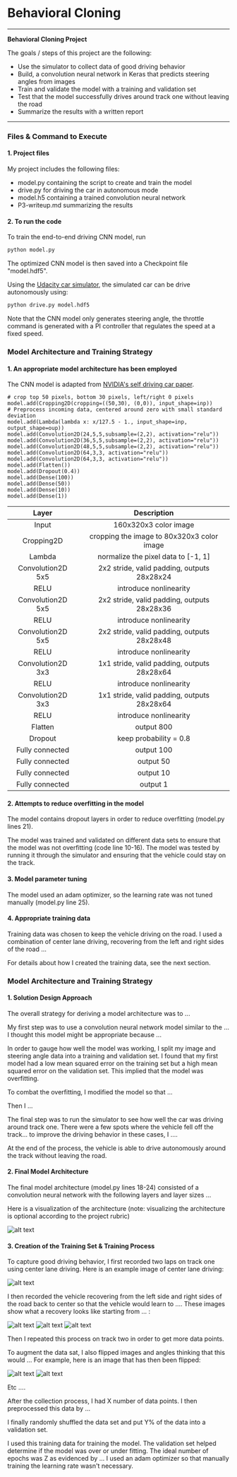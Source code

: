 # **Behavioral Cloning** 

---

**Behavioral Cloning Project**

The goals / steps of this project are the following:
* Use the simulator to collect data of good driving behavior
* Build, a convolution neural network in Keras that predicts steering angles from images
* Train and validate the model with a training and validation set
* Test that the model successfully drives around track one without leaving the road
* Summarize the results with a written report


[//]: # (Image References)

[image1]: ./examples/placeholder.png "Model Visualization"
[image2]: ./examples/placeholder.png "Grayscaling"
[image3]: ./examples/placeholder_small.png "Recovery Image"
[image4]: ./examples/placeholder_small.png "Recovery Image"
[image5]: ./examples/placeholder_small.png "Recovery Image"
[image6]: ./examples/placeholder_small.png "Normal Image"
[image7]: ./examples/placeholder_small.png "Flipped Image"


---
### Files & Command to Execute

#### 1. Project files

My project includes the following files:
* model.py containing the script to create and train the model
* drive.py for driving the car in autonomous mode
* model.h5 containing a trained convolution neural network 
* P3-writeup.md summarizing the results

#### 2. To run the code

To train the end-to-end driving CNN model, run
```sh
python model.py
```
The optimized CNN model is then saved into a Checkpoint file "model.hdf5".

Using the [Udacity car simulator](https://github.com/udacity/self-driving-car-sim"), the simulated car can be drive autonomously using:
```sh
python drive.py model.hdf5
```
Note that the CNN model only generates steering angle, the throttle command is generated with a PI controller that regulates the speed at a fixed speed.


### Model Architecture and Training Strategy

#### 1. An appropriate model architecture has been employed

The CNN model is adapted from [NVIDIA's self driving car paper](http://images.nvidia.com/content/tegra/automotive/images/2016/solutions/pdf/end-to-end-dl-using-px.pdf). 


    # crop top 50 pixels, bottom 30 pixels, left/right 0 pixels
    model.add(Cropping2D(cropping=((50,30), (0,0)), input_shape=inp))
    # Preprocess incoming data, centered around zero with small standard deviation 
    model.add(Lambda(lambda x: x/127.5 - 1., input_shape=inp, output_shape=oup))
    model.add(Convolution2D(24,5,5,subsample=(2,2), activation="relu"))
    model.add(Convolution2D(36,5,5,subsample=(2,2), activation="relu"))
    model.add(Convolution2D(48,5,5,subsample=(2,2), activation="relu"))
    model.add(Convolution2D(64,3,3, activation="relu"))
    model.add(Convolution2D(64,3,3, activation="relu"))
    model.add(Flatten())
    model.add(Dropout(0.4))
    model.add(Dense(100))
    model.add(Dense(50))
    model.add(Dense(10))
    model.add(Dense(1))

| Layer         		|     Description	        					| 
|:---------------------:|:---------------------------------------------:| 
| Input         		| 160x320x3 color image   					| 
| Cropping2D                    | cropping the image to 80x320x3 color image  |
| Lambda                        | normalize the pixel data to [-1, 1]  |
| Convolution2D 5x5     	| 2x2 stride, valid padding, outputs 28x28x24 	|
| RELU				| introduce nonlinearity	    				|
| Convolution2D 5x5     	| 2x2 stride, valid padding, outputs 28x28x36 	|
| RELU				| introduce nonlinearity	    				|
| Convolution2D 5x5     	| 2x2 stride, valid padding, outputs 28x28x48 	|
| RELU				| introduce nonlinearity	    				|
| Convolution2D 3x3     	| 1x1 stride, valid padding, outputs 28x28x64 	|
| RELU				| introduce nonlinearity	    				|
| Convolution2D 3x3     	| 1x1 stride, valid padding, outputs 28x28x64 	|
| RELU				| introduce nonlinearity	    				|
| Flatten                       | output 800                                    |
| Dropout                       | keep probability = 0.8                        |
| Fully connected		| output 100        									|
| Fully connected		| output 50        									|
| Fully connected               | output 10                                            |
| Fully connected               | output 1                                            |


#### 2. Attempts to reduce overfitting in the model

The model contains dropout layers in order to reduce overfitting (model.py lines 21). 

The model was trained and validated on different data sets to ensure that the model was not overfitting (code line 10-16). The model was tested by running it through the simulator and ensuring that the vehicle could stay on the track.

#### 3. Model parameter tuning

The model used an adam optimizer, so the learning rate was not tuned manually (model.py line 25).

#### 4. Appropriate training data

Training data was chosen to keep the vehicle driving on the road. I used a combination of center lane driving, recovering from the left and right sides of the road ... 

For details about how I created the training data, see the next section. 

### Model Architecture and Training Strategy

#### 1. Solution Design Approach

The overall strategy for deriving a model architecture was to ...

My first step was to use a convolution neural network model similar to the ... I thought this model might be appropriate because ...

In order to gauge how well the model was working, I split my image and steering angle data into a training and validation set. I found that my first model had a low mean squared error on the training set but a high mean squared error on the validation set. This implied that the model was overfitting. 

To combat the overfitting, I modified the model so that ...

Then I ... 

The final step was to run the simulator to see how well the car was driving around track one. There were a few spots where the vehicle fell off the track... to improve the driving behavior in these cases, I ....

At the end of the process, the vehicle is able to drive autonomously around the track without leaving the road.

#### 2. Final Model Architecture

The final model architecture (model.py lines 18-24) consisted of a convolution neural network with the following layers and layer sizes ...

Here is a visualization of the architecture (note: visualizing the architecture is optional according to the project rubric)

![alt text][image1]

#### 3. Creation of the Training Set & Training Process

To capture good driving behavior, I first recorded two laps on track one using center lane driving. Here is an example image of center lane driving:

![alt text][image2]

I then recorded the vehicle recovering from the left side and right sides of the road back to center so that the vehicle would learn to .... These images show what a recovery looks like starting from ... :

![alt text][image3]
![alt text][image4]
![alt text][image5]

Then I repeated this process on track two in order to get more data points.

To augment the data sat, I also flipped images and angles thinking that this would ... For example, here is an image that has then been flipped:

![alt text][image6]
![alt text][image7]

Etc ....

After the collection process, I had X number of data points. I then preprocessed this data by ...


I finally randomly shuffled the data set and put Y% of the data into a validation set. 

I used this training data for training the model. The validation set helped determine if the model was over or under fitting. The ideal number of epochs was Z as evidenced by ... I used an adam optimizer so that manually training the learning rate wasn't necessary.
